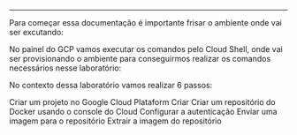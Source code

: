 ----------

Para começar essa documentação é importante frisar o ambiente onde vai ser excutando: 

No painel do GCP vamos executar os comandos pelo Cloud Shell, onde vai ser provisionando o ambiente para conseguirmos realizar os comandos necessários nesse laboratório: 


No contexto dessa laboratório vamos realizar 6 passos: 

Criar um projeto no Google Cloud Plataform 
Criar Criar um repositório do Docker usando o console do Cloud 
Configurar a autenticação
Enviar uma imagem para o repositório
Extrair a imagem do repositório